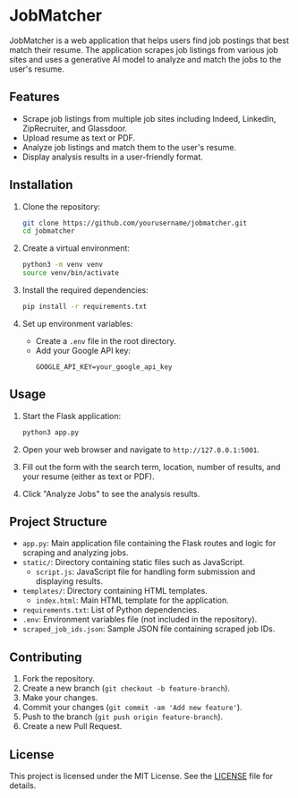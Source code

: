 # JobMatcher

JobMatcher is a web application that helps users find job postings that best match their resume. The application scrapes job listings from various job sites and uses a generative AI model to analyze and match the jobs to the user's resume.

## Features

- Scrape job listings from multiple job sites including Indeed, LinkedIn, ZipRecruiter, and Glassdoor.
- Upload resume as text or PDF.
- Analyze job listings and match them to the user's resume.
- Display analysis results in a user-friendly format.

## Installation

1. Clone the repository:
    ```sh
    git clone https://github.com/yourusername/jobmatcher.git
    cd jobmatcher
    ```

2. Create a virtual environment:
    ```sh
    python3 -m venv venv
    source venv/bin/activate
    ```

3. Install the required dependencies:
    ```sh
    pip install -r requirements.txt
    ```

4. Set up environment variables:
    - Create a `.env` file in the root directory.
    - Add your Google API key:
        ```
        GOOGLE_API_KEY=your_google_api_key
        ```

## Usage

1. Start the Flask application:
    ```sh
    python3 app.py
    ```

2. Open your web browser and navigate to `http://127.0.0.1:5001`.

3. Fill out the form with the search term, location, number of results, and your resume (either as text or PDF).

4. Click "Analyze Jobs" to see the analysis results.

## Project Structure

- `app.py`: Main application file containing the Flask routes and logic for scraping and analyzing jobs.
- `static/`: Directory containing static files such as JavaScript.
    - `script.js`: JavaScript file for handling form submission and displaying results.
- `templates/`: Directory containing HTML templates.
    - `index.html`: Main HTML template for the application.
- `requirements.txt`: List of Python dependencies.
- `.env`: Environment variables file (not included in the repository).
- `scraped_job_ids.json`: Sample JSON file containing scraped job IDs.

## Contributing

1. Fork the repository.
2. Create a new branch (`git checkout -b feature-branch`).
3. Make your changes.
4. Commit your changes (`git commit -am 'Add new feature'`).
5. Push to the branch (`git push origin feature-branch`).
6. Create a new Pull Request.

## License

This project is licensed under the MIT License. See the [LICENSE](LICENSE) file for details.